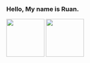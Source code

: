 ### Hello, My name is Ruan.

<div>
  <img height="100em" src="https://github-readme-stats.vercel.app/api?username=Ruanzerah&show_icons=true&theme=dark"/>
  <img height="100em" src="https://github-readme-stats.vercel.app/api/top-langs/?username=Ruanzerah&layout=compact&theme=dark"/>
</div>

